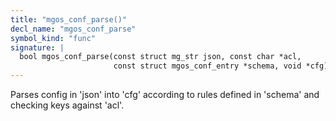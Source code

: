 ```yaml
---
title: "mgos_conf_parse()"
decl_name: "mgos_conf_parse"
symbol_kind: "func"
signature: |
  bool mgos_conf_parse(const struct mg_str json, const char *acl,
                       const struct mgos_conf_entry *schema, void *cfg);
---
```


Parses config in 'json' into 'cfg' according to rules defined in 'schema' and
checking keys against 'acl'. 


